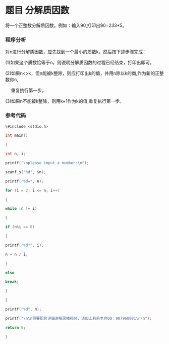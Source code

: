 # 题目 分解质因数

将一个正整数分解质因数。例如：输入90,打印出90=2*3*3*5。

### 程序分析

对n进行分解质因数，应先找到一个最小的质数k，然后按下述步骤完成：

(1)如果这个质数恰等于n，则说明分解质因数的过程已经结束，打印出即可。

(2)如果n<>k，但n能被k整除，则应打印出k的值，并用n除以k的商,作为新的正整数你n,

　 重复执行第一步。

(3)如果n不能被k整除，则用k+1作为k的值,重复执行第一步。

### 参考代码

```c
\#include <stdio.h>

int main()

{

int n, i;

printf("\nplease input a number:\n");

scanf_s("%d", &n);

printf("%d=", n);

for (i = 2; i <= n; i++)

{

while (n != i)

{

if (n%i == 0)

{

printf("%d*", i);

n = n / i;

}

else

break;

}

}

printf("%d", n);

printf("\n\n需要配套详细讲解录播视频，请加上莉莉老师QQ：907960081\n\n");

return 0;

}
```

